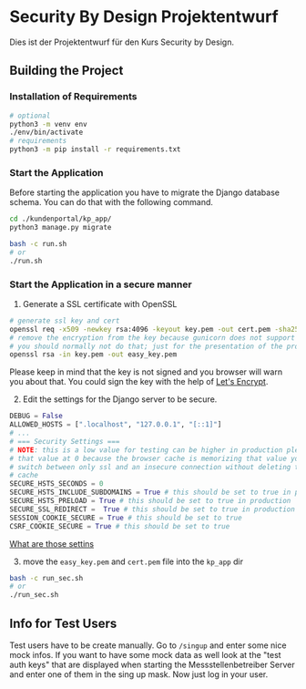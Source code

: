 # Security By Design Projektentwurf

Dies ist der Projektentwurf für den Kurs Security by Design.

## Building the Project

### Installation of Requirements

```bash
# optional
python3 -m venv env
./env/bin/activate
# requirements
python3 -m pip install -r requirements.txt
```

### Start the Application

Before starting the application you have to migrate the Django database schema.
You can do that with the following command.

```bash
cd ./kundenportal/kp_app/
python3 manage.py migrate
```

```bash
bash -c run.sh
# or
./run.sh
```

### Start the Application in a secure manner

1. Generate a SSL certificate with OpenSSL

```bash
# generate ssl key and cert
openssl req -x509 -newkey rsa:4096 -keyout key.pem -out cert.pem -sha256 -days 365
# remove the encryption from the key because gunicorn does not support that (yes that is unsecure
# you should normally not do that; just for the presentation of the project here)
openssl rsa -in key.pem -out easy_key.pem
```

Please keep in mind that the key is not signed and you browser will warn you about that.
You could sign the key with the help of [Let's Encrypt](https://letsencrypt.org/).

2. Edit the settings for the Django server to be secure.

```python
DEBUG = False
ALLOWED_HOSTS = [".localhost", "127.0.0.1", "[::1]"]
# ...
# === Security Settings ===
# NOTE: this is a low value for testing can be higher in production please keep
# that value at 0 because the browser cache is memorizing that value you cannot
# switch between only ssl and an insecure connection without deleting the browser
# cache
SECURE_HSTS_SECONDS = 0
SECURE_HSTS_INCLUDE_SUBDOMAINS = True # this should be set to true in production
SECURE_HSTS_PRELOAD = True # this should be set to true in production
SECURE_SSL_REDIRECT =  True # this should be set to true in production
SESSION_COOKIE_SECURE = True # this should be set to true
CSRF_COOKIE_SECURE = True # this should be set to true
```

[What are those settins](https://docs.djangoproject.com/en/5.0/topics/security/)

3. move the `easy_key.pem` and `cert.pem` file into the `kp_app` dir

```bash
bash -c run_sec.sh
# or
./run_sec.sh
```

## Info for Test Users

Test users have to be create manually. Go to `/singup` and enter some nice mock
infos. If you want to have some mock data as well look at the "test auth keys"
that are displayed when starting the Messstellenbetreiber Server and enter one
of them in the sing up mask. Now just log in your user.
